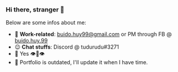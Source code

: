 ### Hi there, stranger 👋

Below are some infos about me:

- 📝 **Work-related**: buido.huy99@gmail.com or PM through FB @ [buido.huy.99](https://www.facebook.com/buido.huy.99/)
- 😉 **Chat stuffs**: Discord @ tudurudu#3271
- 🌱 Yes 👁️👄👁️
- 🤔 Portfolio is outdated, I'll update it when I have time.
